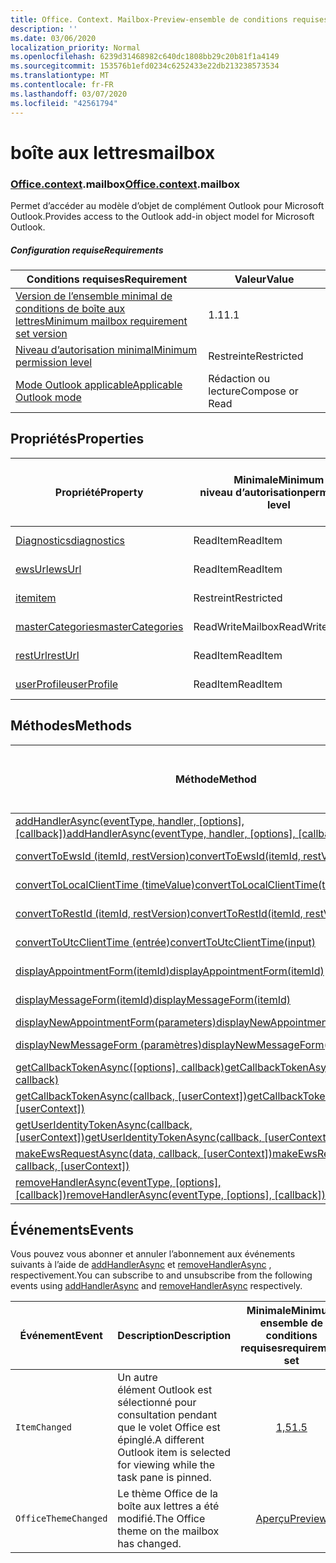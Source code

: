 ```yaml
---
title: Office. Context. Mailbox-Preview-ensemble de conditions requises
description: ''
ms.date: 03/06/2020
localization_priority: Normal
ms.openlocfilehash: 6239d31468982c640dc1808bb29c20b81f1a4149
ms.sourcegitcommit: 153576b1efd0234c6252433e22db213238573534
ms.translationtype: MT
ms.contentlocale: fr-FR
ms.lasthandoff: 03/07/2020
ms.locfileid: "42561794"
---
```

# <a name="mailbox"></a><span data-ttu-id="4bbe0-102">boîte aux lettres</span><span class="sxs-lookup"><span data-stu-id="4bbe0-102">mailbox</span></span>

### <a name="officecontextmailbox"></a><span data-ttu-id="4bbe0-103">[Office](office.md)[.context](office.context.md).mailbox</span><span class="sxs-lookup"><span data-stu-id="4bbe0-103">[Office](office.md)[.context](office.context.md).mailbox</span></span>

<span data-ttu-id="4bbe0-104">Permet d’accéder au modèle d’objet de complément Outlook pour Microsoft Outlook.</span><span class="sxs-lookup"><span data-stu-id="4bbe0-104">Provides access to the Outlook add-in object model for Microsoft Outlook.</span></span>

##### <a name="requirements"></a><span data-ttu-id="4bbe0-105">Configuration requise</span><span class="sxs-lookup"><span data-stu-id="4bbe0-105">Requirements</span></span>

|<span data-ttu-id="4bbe0-106">Conditions requises</span><span class="sxs-lookup"><span data-stu-id="4bbe0-106">Requirement</span></span>| <span data-ttu-id="4bbe0-107">Valeur</span><span class="sxs-lookup"><span data-stu-id="4bbe0-107">Value</span></span>|
|---|---|
|[<span data-ttu-id="4bbe0-108">Version de l’ensemble minimal de conditions de boîte aux lettres</span><span class="sxs-lookup"><span data-stu-id="4bbe0-108">Minimum mailbox requirement set version</span></span>](../../requirement-sets/outlook-api-requirement-sets.md)| <span data-ttu-id="4bbe0-109">1.1</span><span class="sxs-lookup"><span data-stu-id="4bbe0-109">1.1</span></span>|
|[<span data-ttu-id="4bbe0-110">Niveau d’autorisation minimal</span><span class="sxs-lookup"><span data-stu-id="4bbe0-110">Minimum permission level</span></span>](../../../outlook/understanding-outlook-add-in-permissions.md)| <span data-ttu-id="4bbe0-111">Restreinte</span><span class="sxs-lookup"><span data-stu-id="4bbe0-111">Restricted</span></span>|
|[<span data-ttu-id="4bbe0-112">Mode Outlook applicable</span><span class="sxs-lookup"><span data-stu-id="4bbe0-112">Applicable Outlook mode</span></span>](../../../outlook/outlook-add-ins-overview.md#extension-points)| <span data-ttu-id="4bbe0-113">Rédaction ou lecture</span><span class="sxs-lookup"><span data-stu-id="4bbe0-113">Compose or Read</span></span>|

## <a name="properties"></a><span data-ttu-id="4bbe0-114">Propriétés</span><span class="sxs-lookup"><span data-stu-id="4bbe0-114">Properties</span></span>

| <span data-ttu-id="4bbe0-115">Propriété</span><span class="sxs-lookup"><span data-stu-id="4bbe0-115">Property</span></span> | <span data-ttu-id="4bbe0-116">Minimale</span><span class="sxs-lookup"><span data-stu-id="4bbe0-116">Minimum</span></span><br><span data-ttu-id="4bbe0-117">niveau d’autorisation</span><span class="sxs-lookup"><span data-stu-id="4bbe0-117">permission level</span></span> | <span data-ttu-id="4bbe0-118">Modes</span><span class="sxs-lookup"><span data-stu-id="4bbe0-118">Modes</span></span> | <span data-ttu-id="4bbe0-119">Type de retour</span><span class="sxs-lookup"><span data-stu-id="4bbe0-119">Return type</span></span> | <span data-ttu-id="4bbe0-120">Minimale</span><span class="sxs-lookup"><span data-stu-id="4bbe0-120">Minimum</span></span><br><span data-ttu-id="4bbe0-121">ensemble de conditions requises</span><span class="sxs-lookup"><span data-stu-id="4bbe0-121">requirement set</span></span> |
|---|---|---|---|:---:|
| [<span data-ttu-id="4bbe0-122">Diagnostics</span><span class="sxs-lookup"><span data-stu-id="4bbe0-122">diagnostics</span></span>](/javascript/api/outlook/office.mailbox?view=outlook-js-preview#diagnostics) | <span data-ttu-id="4bbe0-123">ReadItem</span><span class="sxs-lookup"><span data-stu-id="4bbe0-123">ReadItem</span></span> | <span data-ttu-id="4bbe0-124">Composition</span><span class="sxs-lookup"><span data-stu-id="4bbe0-124">Compose</span></span><br><span data-ttu-id="4bbe0-125">Lecture</span><span class="sxs-lookup"><span data-stu-id="4bbe0-125">Read</span></span> | [<span data-ttu-id="4bbe0-126">Diagnostics</span><span class="sxs-lookup"><span data-stu-id="4bbe0-126">Diagnostics</span></span>](/javascript/api/outlook/office.diagnostics?view=outlook-js-preview) | [<span data-ttu-id="4bbe0-127">1.1</span><span class="sxs-lookup"><span data-stu-id="4bbe0-127">1.1</span></span>](../requirement-set-1.1/outlook-requirement-set-1.1.md) |
| [<span data-ttu-id="4bbe0-128">ewsUrl</span><span class="sxs-lookup"><span data-stu-id="4bbe0-128">ewsUrl</span></span>](/javascript/api/outlook/office.mailbox?view=outlook-js-preview#ewsurl) | <span data-ttu-id="4bbe0-129">ReadItem</span><span class="sxs-lookup"><span data-stu-id="4bbe0-129">ReadItem</span></span> | <span data-ttu-id="4bbe0-130">Composition</span><span class="sxs-lookup"><span data-stu-id="4bbe0-130">Compose</span></span><br><span data-ttu-id="4bbe0-131">Lecture</span><span class="sxs-lookup"><span data-stu-id="4bbe0-131">Read</span></span> | <span data-ttu-id="4bbe0-132">String</span><span class="sxs-lookup"><span data-stu-id="4bbe0-132">String</span></span> | [<span data-ttu-id="4bbe0-133">1.1</span><span class="sxs-lookup"><span data-stu-id="4bbe0-133">1.1</span></span>](../requirement-set-1.1/outlook-requirement-set-1.1.md) |
| [<span data-ttu-id="4bbe0-134">item</span><span class="sxs-lookup"><span data-stu-id="4bbe0-134">item</span></span>](office.context.mailbox.item.md) | <span data-ttu-id="4bbe0-135">Restreint</span><span class="sxs-lookup"><span data-stu-id="4bbe0-135">Restricted</span></span> | <span data-ttu-id="4bbe0-136">Composition</span><span class="sxs-lookup"><span data-stu-id="4bbe0-136">Compose</span></span><br><span data-ttu-id="4bbe0-137">Lecture</span><span class="sxs-lookup"><span data-stu-id="4bbe0-137">Read</span></span> | [<span data-ttu-id="4bbe0-138">Élément</span><span class="sxs-lookup"><span data-stu-id="4bbe0-138">Item</span></span>](/javascript/api/outlook/office.item?view=outlook-js-preview) | [<span data-ttu-id="4bbe0-139">1.1</span><span class="sxs-lookup"><span data-stu-id="4bbe0-139">1.1</span></span>](../requirement-set-1.1/outlook-requirement-set-1.1.md) |
| [<span data-ttu-id="4bbe0-140">masterCategories</span><span class="sxs-lookup"><span data-stu-id="4bbe0-140">masterCategories</span></span>](/javascript/api/outlook/office.mailbox?view=outlook-js-preview#mastercategories) | <span data-ttu-id="4bbe0-141">ReadWriteMailbox</span><span class="sxs-lookup"><span data-stu-id="4bbe0-141">ReadWriteMailbox</span></span> | <span data-ttu-id="4bbe0-142">Composition</span><span class="sxs-lookup"><span data-stu-id="4bbe0-142">Compose</span></span><br><span data-ttu-id="4bbe0-143">Lecture</span><span class="sxs-lookup"><span data-stu-id="4bbe0-143">Read</span></span> | [<span data-ttu-id="4bbe0-144">Catégoriesmaître</span><span class="sxs-lookup"><span data-stu-id="4bbe0-144">MasterCategories</span></span>](/javascript/api/outlook/office.mastercategories?view=outlook-js-preview) | [<span data-ttu-id="4bbe0-145">1,8</span><span class="sxs-lookup"><span data-stu-id="4bbe0-145">1.8</span></span>](../requirement-set-1.8/outlook-requirement-set-1.8.md) |
| [<span data-ttu-id="4bbe0-146">restUrl</span><span class="sxs-lookup"><span data-stu-id="4bbe0-146">restUrl</span></span>](/javascript/api/outlook/office.mailbox?view=outlook-js-preview#resturl) | <span data-ttu-id="4bbe0-147">ReadItem</span><span class="sxs-lookup"><span data-stu-id="4bbe0-147">ReadItem</span></span> | <span data-ttu-id="4bbe0-148">Composition</span><span class="sxs-lookup"><span data-stu-id="4bbe0-148">Compose</span></span><br><span data-ttu-id="4bbe0-149">Lecture</span><span class="sxs-lookup"><span data-stu-id="4bbe0-149">Read</span></span> | <span data-ttu-id="4bbe0-150">String</span><span class="sxs-lookup"><span data-stu-id="4bbe0-150">String</span></span> | [<span data-ttu-id="4bbe0-151">1,5</span><span class="sxs-lookup"><span data-stu-id="4bbe0-151">1.5</span></span>](../requirement-set-1.5/outlook-requirement-set-1.5.md) |
| [<span data-ttu-id="4bbe0-152">userProfile</span><span class="sxs-lookup"><span data-stu-id="4bbe0-152">userProfile</span></span>](/javascript/api/outlook/office.mailbox?view=outlook-js-preview#userprofile) | <span data-ttu-id="4bbe0-153">ReadItem</span><span class="sxs-lookup"><span data-stu-id="4bbe0-153">ReadItem</span></span> | <span data-ttu-id="4bbe0-154">Composition</span><span class="sxs-lookup"><span data-stu-id="4bbe0-154">Compose</span></span><br><span data-ttu-id="4bbe0-155">Lecture</span><span class="sxs-lookup"><span data-stu-id="4bbe0-155">Read</span></span> | [<span data-ttu-id="4bbe0-156">Profil</span><span class="sxs-lookup"><span data-stu-id="4bbe0-156">UserProfile</span></span>](/javascript/api/outlook/office.userprofile?view=outlook-js-preview) | [<span data-ttu-id="4bbe0-157">1.1</span><span class="sxs-lookup"><span data-stu-id="4bbe0-157">1.1</span></span>](../requirement-set-1.1/outlook-requirement-set-1.1.md) |

## <a name="methods"></a><span data-ttu-id="4bbe0-158">Méthodes</span><span class="sxs-lookup"><span data-stu-id="4bbe0-158">Methods</span></span>

| <span data-ttu-id="4bbe0-159">Méthode</span><span class="sxs-lookup"><span data-stu-id="4bbe0-159">Method</span></span> | <span data-ttu-id="4bbe0-160">Minimale</span><span class="sxs-lookup"><span data-stu-id="4bbe0-160">Minimum</span></span><br><span data-ttu-id="4bbe0-161">niveau d’autorisation</span><span class="sxs-lookup"><span data-stu-id="4bbe0-161">permission level</span></span> | <span data-ttu-id="4bbe0-162">Modes</span><span class="sxs-lookup"><span data-stu-id="4bbe0-162">Modes</span></span> | <span data-ttu-id="4bbe0-163">Minimale</span><span class="sxs-lookup"><span data-stu-id="4bbe0-163">Minimum</span></span><br><span data-ttu-id="4bbe0-164">ensemble de conditions requises</span><span class="sxs-lookup"><span data-stu-id="4bbe0-164">requirement set</span></span> |
|---|---|---|:---:|
| <span data-ttu-id="4bbe0-165">[addHandlerAsync(eventType, handler, [options], [callback])](/javascript/api/outlook/office.mailbox?view=outlook-js-preview#addhandlerasync-eventtype--handler--options--callback-)</span><span class="sxs-lookup"><span data-stu-id="4bbe0-165">[addHandlerAsync(eventType, handler, [options], [callback])](/javascript/api/outlook/office.mailbox?view=outlook-js-preview#addhandlerasync-eventtype--handler--options--callback-)</span></span> | <span data-ttu-id="4bbe0-166">ReadItem</span><span class="sxs-lookup"><span data-stu-id="4bbe0-166">ReadItem</span></span> | <span data-ttu-id="4bbe0-167">Composition</span><span class="sxs-lookup"><span data-stu-id="4bbe0-167">Compose</span></span><br><span data-ttu-id="4bbe0-168">Lecture</span><span class="sxs-lookup"><span data-stu-id="4bbe0-168">Read</span></span> | [<span data-ttu-id="4bbe0-169">1,5</span><span class="sxs-lookup"><span data-stu-id="4bbe0-169">1.5</span></span>](../requirement-set-1.5/outlook-requirement-set-1.5.md) |
| [<span data-ttu-id="4bbe0-170">convertToEwsId (itemId, restVersion)</span><span class="sxs-lookup"><span data-stu-id="4bbe0-170">convertToEwsId(itemId, restVersion)</span></span>](/javascript/api/outlook/office.mailbox?view=outlook-js-preview#converttoewsid-itemid--restversion-) | <span data-ttu-id="4bbe0-171">Restreint</span><span class="sxs-lookup"><span data-stu-id="4bbe0-171">Restricted</span></span> | <span data-ttu-id="4bbe0-172">Composition</span><span class="sxs-lookup"><span data-stu-id="4bbe0-172">Compose</span></span><br><span data-ttu-id="4bbe0-173">Lecture</span><span class="sxs-lookup"><span data-stu-id="4bbe0-173">Read</span></span> | [<span data-ttu-id="4bbe0-174">1.3</span><span class="sxs-lookup"><span data-stu-id="4bbe0-174">1.3</span></span>](../requirement-set-1.3/outlook-requirement-set-1.3.md) |
| [<span data-ttu-id="4bbe0-175">convertToLocalClientTime (timeValue)</span><span class="sxs-lookup"><span data-stu-id="4bbe0-175">convertToLocalClientTime(timeValue)</span></span>](/javascript/api/outlook/office.mailbox?view=outlook-js-preview#converttolocalclienttime-timevalue-) | <span data-ttu-id="4bbe0-176">ReadItem</span><span class="sxs-lookup"><span data-stu-id="4bbe0-176">ReadItem</span></span> | <span data-ttu-id="4bbe0-177">Composition</span><span class="sxs-lookup"><span data-stu-id="4bbe0-177">Compose</span></span><br><span data-ttu-id="4bbe0-178">Lecture</span><span class="sxs-lookup"><span data-stu-id="4bbe0-178">Read</span></span> | [<span data-ttu-id="4bbe0-179">1.1</span><span class="sxs-lookup"><span data-stu-id="4bbe0-179">1.1</span></span>](../requirement-set-1.1/outlook-requirement-set-1.1.md) |
| [<span data-ttu-id="4bbe0-180">convertToRestId (itemId, restVersion)</span><span class="sxs-lookup"><span data-stu-id="4bbe0-180">convertToRestId(itemId, restVersion)</span></span>](/javascript/api/outlook/office.mailbox?view=outlook-js-preview#converttorestid-itemid--restversion-) | <span data-ttu-id="4bbe0-181">Restreint</span><span class="sxs-lookup"><span data-stu-id="4bbe0-181">Restricted</span></span> | <span data-ttu-id="4bbe0-182">Composition</span><span class="sxs-lookup"><span data-stu-id="4bbe0-182">Compose</span></span><br><span data-ttu-id="4bbe0-183">Lecture</span><span class="sxs-lookup"><span data-stu-id="4bbe0-183">Read</span></span> | [<span data-ttu-id="4bbe0-184">1.3</span><span class="sxs-lookup"><span data-stu-id="4bbe0-184">1.3</span></span>](../requirement-set-1.3/outlook-requirement-set-1.3.md) |
| [<span data-ttu-id="4bbe0-185">convertToUtcClientTime (entrée)</span><span class="sxs-lookup"><span data-stu-id="4bbe0-185">convertToUtcClientTime(input)</span></span>](/javascript/api/outlook/office.mailbox?view=outlook-js-preview#converttoutcclienttime-input-) | <span data-ttu-id="4bbe0-186">ReadItem</span><span class="sxs-lookup"><span data-stu-id="4bbe0-186">ReadItem</span></span> | <span data-ttu-id="4bbe0-187">Composition</span><span class="sxs-lookup"><span data-stu-id="4bbe0-187">Compose</span></span><br><span data-ttu-id="4bbe0-188">Lecture</span><span class="sxs-lookup"><span data-stu-id="4bbe0-188">Read</span></span> | [<span data-ttu-id="4bbe0-189">1.1</span><span class="sxs-lookup"><span data-stu-id="4bbe0-189">1.1</span></span>](../requirement-set-1.1/outlook-requirement-set-1.1.md) |
| [<span data-ttu-id="4bbe0-190">displayAppointmentForm(itemId)</span><span class="sxs-lookup"><span data-stu-id="4bbe0-190">displayAppointmentForm(itemId)</span></span>](/javascript/api/outlook/office.mailbox?view=outlook-js-preview#displayappointmentform-itemid-) | <span data-ttu-id="4bbe0-191">ReadItem</span><span class="sxs-lookup"><span data-stu-id="4bbe0-191">ReadItem</span></span> | <span data-ttu-id="4bbe0-192">Composition</span><span class="sxs-lookup"><span data-stu-id="4bbe0-192">Compose</span></span><br><span data-ttu-id="4bbe0-193">Lecture</span><span class="sxs-lookup"><span data-stu-id="4bbe0-193">Read</span></span> | [<span data-ttu-id="4bbe0-194">1.1</span><span class="sxs-lookup"><span data-stu-id="4bbe0-194">1.1</span></span>](../requirement-set-1.1/outlook-requirement-set-1.1.md) |
| [<span data-ttu-id="4bbe0-195">displayMessageForm(itemId)</span><span class="sxs-lookup"><span data-stu-id="4bbe0-195">displayMessageForm(itemId)</span></span>](/javascript/api/outlook/office.mailbox?view=outlook-js-preview#displaymessageform-itemid-) | <span data-ttu-id="4bbe0-196">ReadItem</span><span class="sxs-lookup"><span data-stu-id="4bbe0-196">ReadItem</span></span> | <span data-ttu-id="4bbe0-197">Composition</span><span class="sxs-lookup"><span data-stu-id="4bbe0-197">Compose</span></span><br><span data-ttu-id="4bbe0-198">Lecture</span><span class="sxs-lookup"><span data-stu-id="4bbe0-198">Read</span></span> | [<span data-ttu-id="4bbe0-199">1.1</span><span class="sxs-lookup"><span data-stu-id="4bbe0-199">1.1</span></span>](../requirement-set-1.1/outlook-requirement-set-1.1.md) |
| [<span data-ttu-id="4bbe0-200">displayNewAppointmentForm(parameters)</span><span class="sxs-lookup"><span data-stu-id="4bbe0-200">displayNewAppointmentForm(parameters)</span></span>](/javascript/api/outlook/office.mailbox?view=outlook-js-preview#displaynewappointmentform-parameters-) | <span data-ttu-id="4bbe0-201">ReadItem</span><span class="sxs-lookup"><span data-stu-id="4bbe0-201">ReadItem</span></span> | <span data-ttu-id="4bbe0-202">Lecture</span><span class="sxs-lookup"><span data-stu-id="4bbe0-202">Read</span></span> | [<span data-ttu-id="4bbe0-203">1.1</span><span class="sxs-lookup"><span data-stu-id="4bbe0-203">1.1</span></span>](../requirement-set-1.1/outlook-requirement-set-1.1.md) |
| [<span data-ttu-id="4bbe0-204">displayNewMessageForm (paramètres)</span><span class="sxs-lookup"><span data-stu-id="4bbe0-204">displayNewMessageForm(parameters)</span></span>](/javascript/api/outlook/office.mailbox?view=outlook-js-preview#displaynewmessageform-parameters-) | <span data-ttu-id="4bbe0-205">ReadItem</span><span class="sxs-lookup"><span data-stu-id="4bbe0-205">ReadItem</span></span> | <span data-ttu-id="4bbe0-206">Composition</span><span class="sxs-lookup"><span data-stu-id="4bbe0-206">Compose</span></span><br><span data-ttu-id="4bbe0-207">Lecture</span><span class="sxs-lookup"><span data-stu-id="4bbe0-207">Read</span></span> | [<span data-ttu-id="4bbe0-208">1,6</span><span class="sxs-lookup"><span data-stu-id="4bbe0-208">1.6</span></span>](../requirement-set-1.6/outlook-requirement-set-1.6.md) |
| <span data-ttu-id="4bbe0-209">[getCallbackTokenAsync([options], callback)](/javascript/api/outlook/office.mailbox?view=outlook-js-preview#getcallbacktokenasync-options--callback-)</span><span class="sxs-lookup"><span data-stu-id="4bbe0-209">[getCallbackTokenAsync([options], callback)](/javascript/api/outlook/office.mailbox?view=outlook-js-preview#getcallbacktokenasync-options--callback-)</span></span> | <span data-ttu-id="4bbe0-210">ReadItem</span><span class="sxs-lookup"><span data-stu-id="4bbe0-210">ReadItem</span></span> | <span data-ttu-id="4bbe0-211">Composition</span><span class="sxs-lookup"><span data-stu-id="4bbe0-211">Compose</span></span><br><span data-ttu-id="4bbe0-212">Lecture</span><span class="sxs-lookup"><span data-stu-id="4bbe0-212">Read</span></span> | [<span data-ttu-id="4bbe0-213">1,5</span><span class="sxs-lookup"><span data-stu-id="4bbe0-213">1.5</span></span>](../requirement-set-1.5/outlook-requirement-set-1.5.md) |
| <span data-ttu-id="4bbe0-214">[getCallbackTokenAsync(callback, [userContext])](/javascript/api/outlook/office.mailbox?view=outlook-js-preview#getcallbacktokenasync-callback--usercontext-)</span><span class="sxs-lookup"><span data-stu-id="4bbe0-214">[getCallbackTokenAsync(callback, [userContext])](/javascript/api/outlook/office.mailbox?view=outlook-js-preview#getcallbacktokenasync-callback--usercontext-)</span></span> | <span data-ttu-id="4bbe0-215">ReadItem</span><span class="sxs-lookup"><span data-stu-id="4bbe0-215">ReadItem</span></span> | <span data-ttu-id="4bbe0-216">Composition</span><span class="sxs-lookup"><span data-stu-id="4bbe0-216">Compose</span></span><br><span data-ttu-id="4bbe0-217">Lecture</span><span class="sxs-lookup"><span data-stu-id="4bbe0-217">Read</span></span> | [<span data-ttu-id="4bbe0-218">1.3</span><span class="sxs-lookup"><span data-stu-id="4bbe0-218">1.3</span></span>](../requirement-set-1.3/outlook-requirement-set-1.3.md)<br>[<span data-ttu-id="4bbe0-219">1.1</span><span class="sxs-lookup"><span data-stu-id="4bbe0-219">1.1</span></span>](../requirement-set-1.1/outlook-requirement-set-1.1.md) |
| <span data-ttu-id="4bbe0-220">[getUserIdentityTokenAsync(callback, [userContext])](/javascript/api/outlook/office.mailbox?view=outlook-js-preview#getuseridentitytokenasync-callback--usercontext-)</span><span class="sxs-lookup"><span data-stu-id="4bbe0-220">[getUserIdentityTokenAsync(callback, [userContext])](/javascript/api/outlook/office.mailbox?view=outlook-js-preview#getuseridentitytokenasync-callback--usercontext-)</span></span> | <span data-ttu-id="4bbe0-221">ReadItem</span><span class="sxs-lookup"><span data-stu-id="4bbe0-221">ReadItem</span></span> | <span data-ttu-id="4bbe0-222">Composition</span><span class="sxs-lookup"><span data-stu-id="4bbe0-222">Compose</span></span><br><span data-ttu-id="4bbe0-223">Lecture</span><span class="sxs-lookup"><span data-stu-id="4bbe0-223">Read</span></span> | [<span data-ttu-id="4bbe0-224">1.1</span><span class="sxs-lookup"><span data-stu-id="4bbe0-224">1.1</span></span>](../requirement-set-1.1/outlook-requirement-set-1.1.md) |
| <span data-ttu-id="4bbe0-225">[makeEwsRequestAsync(data, callback, [userContext])](/javascript/api/outlook/office.mailbox?view=outlook-js-preview#makeewsrequestasync-data--callback--usercontext-)</span><span class="sxs-lookup"><span data-stu-id="4bbe0-225">[makeEwsRequestAsync(data, callback, [userContext])](/javascript/api/outlook/office.mailbox?view=outlook-js-preview#makeewsrequestasync-data--callback--usercontext-)</span></span> | <span data-ttu-id="4bbe0-226">ReadWriteMailbox</span><span class="sxs-lookup"><span data-stu-id="4bbe0-226">ReadWriteMailbox</span></span> | <span data-ttu-id="4bbe0-227">Composition</span><span class="sxs-lookup"><span data-stu-id="4bbe0-227">Compose</span></span><br><span data-ttu-id="4bbe0-228">Lecture</span><span class="sxs-lookup"><span data-stu-id="4bbe0-228">Read</span></span> | [<span data-ttu-id="4bbe0-229">1.1</span><span class="sxs-lookup"><span data-stu-id="4bbe0-229">1.1</span></span>](../requirement-set-1.1/outlook-requirement-set-1.1.md) |
| <span data-ttu-id="4bbe0-230">[removeHandlerAsync(eventType, [options], [callback])](/javascript/api/outlook/office.mailbox?view=outlook-js-preview#removehandlerasync-eventtype--options--callback-)</span><span class="sxs-lookup"><span data-stu-id="4bbe0-230">[removeHandlerAsync(eventType, [options], [callback])](/javascript/api/outlook/office.mailbox?view=outlook-js-preview#removehandlerasync-eventtype--options--callback-)</span></span> | <span data-ttu-id="4bbe0-231">ReadItem</span><span class="sxs-lookup"><span data-stu-id="4bbe0-231">ReadItem</span></span> | <span data-ttu-id="4bbe0-232">Composition</span><span class="sxs-lookup"><span data-stu-id="4bbe0-232">Compose</span></span><br><span data-ttu-id="4bbe0-233">Lecture</span><span class="sxs-lookup"><span data-stu-id="4bbe0-233">Read</span></span> | [<span data-ttu-id="4bbe0-234">1,5</span><span class="sxs-lookup"><span data-stu-id="4bbe0-234">1.5</span></span>](../requirement-set-1.5/outlook-requirement-set-1.5.md) |

## <a name="events"></a><span data-ttu-id="4bbe0-235">Événements</span><span class="sxs-lookup"><span data-stu-id="4bbe0-235">Events</span></span>

<span data-ttu-id="4bbe0-236">Vous pouvez vous abonner et annuler l’abonnement aux événements suivants à l’aide de [addHandlerAsync](/javascript/api/outlook/office.mailbox?view=outlook-js-preview#addhandlerasync-eventtype--handler--options--callback-) et [removeHandlerAsync](/javascript/api/outlook/office.mailbox?view=outlook-js-preview#removehandlerasync-eventtype--options--callback-) , respectivement.</span><span class="sxs-lookup"><span data-stu-id="4bbe0-236">You can subscribe to and unsubscribe from the following events using [addHandlerAsync](/javascript/api/outlook/office.mailbox?view=outlook-js-preview#addhandlerasync-eventtype--handler--options--callback-) and [removeHandlerAsync](/javascript/api/outlook/office.mailbox?view=outlook-js-preview#removehandlerasync-eventtype--options--callback-) respectively.</span></span>

| <span data-ttu-id="4bbe0-237">Événement</span><span class="sxs-lookup"><span data-stu-id="4bbe0-237">Event</span></span> | <span data-ttu-id="4bbe0-238">Description</span><span class="sxs-lookup"><span data-stu-id="4bbe0-238">Description</span></span> | <span data-ttu-id="4bbe0-239">Minimale</span><span class="sxs-lookup"><span data-stu-id="4bbe0-239">Minimum</span></span><br><span data-ttu-id="4bbe0-240">ensemble de conditions requises</span><span class="sxs-lookup"><span data-stu-id="4bbe0-240">requirement set</span></span> |
|---|---|:---:|
|`ItemChanged`| <span data-ttu-id="4bbe0-241">Un autre élément Outlook est sélectionné pour consultation pendant que le volet Office est épinglé.</span><span class="sxs-lookup"><span data-stu-id="4bbe0-241">A different Outlook item is selected for viewing while the task pane is pinned.</span></span> | [<span data-ttu-id="4bbe0-242">1,5</span><span class="sxs-lookup"><span data-stu-id="4bbe0-242">1.5</span></span>](../requirement-set-1.5/outlook-requirement-set-1.5.md) |
|`OfficeThemeChanged`| <span data-ttu-id="4bbe0-243">Le thème Office de la boîte aux lettres a été modifié.</span><span class="sxs-lookup"><span data-stu-id="4bbe0-243">The Office theme on the mailbox has changed.</span></span> | [<span data-ttu-id="4bbe0-244">Aperçu</span><span class="sxs-lookup"><span data-stu-id="4bbe0-244">Preview</span></span>](../preview-requirement-set/outlook-requirement-set-preview.md) |
